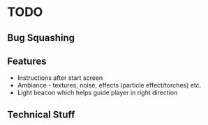 # TODO

## Bug Squashing

## Features

- Instructions after start screen
- Ambiance - textures, noise, effects (particle effect/torches) etc.
- Light beacon which helps guide player in right direction 

## Technical Stuff
